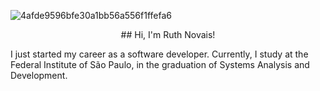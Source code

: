 ![4afde9596bfe30a1bb56a556f1ffefa6](https://github.com/Ruthless-n/Ruthless-n/assets/112913657/dd955e7e-12c5-470d-9572-9586d94959cc)
<p align="center">
 ## Hi, I'm Ruth Novais!
</p>

I just started my career as a software developer.
Currently, I study at the Federal Institute of São Paulo, in the graduation of Systems Analysis and Development.
